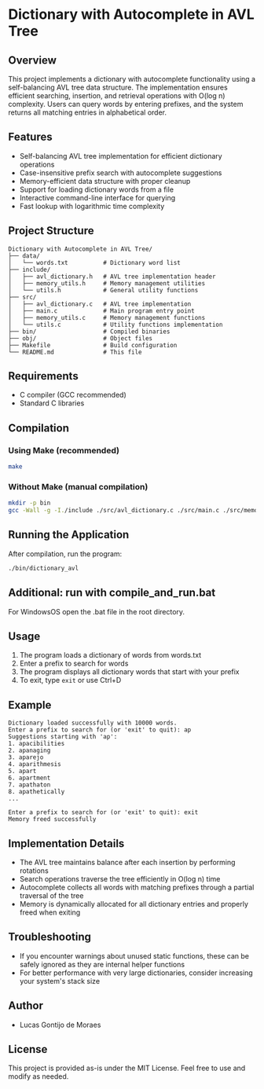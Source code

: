 # Dictionary with Autocomplete in AVL Tree

## Overview
This project implements a dictionary with autocomplete functionality using a self-balancing AVL tree data structure. The implementation ensures efficient searching, insertion, and retrieval operations with O(log n) complexity. Users can query words by entering prefixes, and the system returns all matching entries in alphabetical order.

## Features
- Self-balancing AVL tree implementation for efficient dictionary operations
- Case-insensitive prefix search with autocomplete suggestions
- Memory-efficient data structure with proper cleanup
- Support for loading dictionary words from a file
- Interactive command-line interface for querying
- Fast lookup with logarithmic time complexity

## Project Structure
```
Dictionary with Autocomplete in AVL Tree/
├── data/
│   └── words.txt          # Dictionary word list
├── include/
│   ├── avl_dictionary.h   # AVL tree implementation header
│   ├── memory_utils.h     # Memory management utilities
│   └── utils.h            # General utility functions
├── src/
│   ├── avl_dictionary.c   # AVL tree implementation
│   ├── main.c             # Main program entry point
│   ├── memory_utils.c     # Memory management functions
│   └── utils.c            # Utility functions implementation
├── bin/                   # Compiled binaries
├── obj/                   # Object files
├── Makefile               # Build configuration
└── README.md              # This file
```

## Requirements
- C compiler (GCC recommended)
- Standard C libraries

## Compilation

### Using Make (recommended)
```bash
make
```

### Without Make (manual compilation)
```bash
mkdir -p bin
gcc -Wall -g -I./include ./src/avl_dictionary.c ./src/main.c ./src/memory_utils.c ./src/utils.c -o ./bin/dictionary_avl
```


## Running the Application
After compilation, run the program:
```bash
./bin/dictionary_avl
```

## Additional: run with compile_and_run.bat

For WindowsOS open the .bat file in the root directory.



## Usage
1. The program loads a dictionary of words from words.txt
2. Enter a prefix to search for words
3. The program displays all dictionary words that start with your prefix
4. To exit, type `exit` or use Ctrl+D

## Example

```
Dictionary loaded successfully with 10000 words.
Enter a prefix to search for (or 'exit' to quit): ap
Suggestions starting with 'ap':
1. apacibilities
2. apanaging
3. aparejo
4. aparithmesis
5. apart
6. apartment
7. apathaton
8. apathetically
...

Enter a prefix to search for (or 'exit' to quit): exit
Memory freed successfully
```

## Implementation Details
- The AVL tree maintains balance after each insertion by performing rotations
- Search operations traverse the tree efficiently in O(log n) time
- Autocomplete collects all words with matching prefixes through a partial traversal of the tree
- Memory is dynamically allocated for all dictionary entries and properly freed when exiting

## Troubleshooting
- If you encounter warnings about unused static functions, these can be safely ignored as they are internal helper functions
- For better performance with very large dictionaries, consider increasing your system's stack size

## Author
- Lucas Gontijo de Moraes

## License
This project is provided as-is under the MIT License. Feel free to use and modify as needed.
